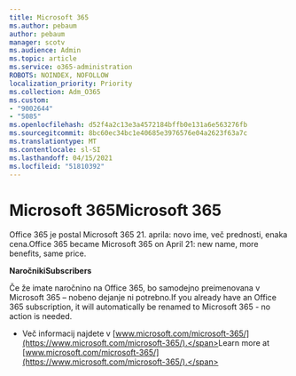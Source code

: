 ```yaml
---
title: Microsoft 365
ms.author: pebaum
author: pebaum
manager: scotv
ms.audience: Admin
ms.topic: article
ms.service: o365-administration
ROBOTS: NOINDEX, NOFOLLOW
localization_priority: Priority
ms.collection: Adm_O365
ms.custom:
- "9002644"
- "5085"
ms.openlocfilehash: d52f4a2c13e3a4572184bffb0e131a6e563276fb
ms.sourcegitcommit: 8bc60ec34bc1e40685e3976576e04a2623f63a7c
ms.translationtype: MT
ms.contentlocale: sl-SI
ms.lasthandoff: 04/15/2021
ms.locfileid: "51810392"
---
```

# <a name="microsoft-365"></a><span data-ttu-id="b45fe-102">Microsoft 365</span><span class="sxs-lookup"><span data-stu-id="b45fe-102">Microsoft 365</span></span>

<span data-ttu-id="b45fe-103">Office 365 je postal Microsoft 365 21. aprila: novo ime, več prednosti, enaka cena.</span><span class="sxs-lookup"><span data-stu-id="b45fe-103">Office 365 became Microsoft 365 on April 21: new name, more benefits, same price.</span></span>

<span data-ttu-id="b45fe-104">**Naročniki**</span><span class="sxs-lookup"><span data-stu-id="b45fe-104">**Subscribers**</span></span>

<span data-ttu-id="b45fe-105">Če že imate naročnino na Office 365, bo samodejno preimenovana v Microsoft 365 – nobeno dejanje ni potrebno.</span><span class="sxs-lookup"><span data-stu-id="b45fe-105">If you already have an Office 365 subscription, it will automatically be renamed to Microsoft 365 - no action is needed.</span></span>

- <span data-ttu-id="b45fe-106">Več informacij najdete v [www.microsoft.com/microsoft-365/](https://www.microsoft.com/microsoft-365/).</span><span class="sxs-lookup"><span data-stu-id="b45fe-106">Learn more at [www.microsoft.com/microsoft-365/](https://www.microsoft.com/microsoft-365/).</span></span>
